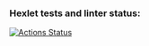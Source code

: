 ### Hexlet tests and linter status:
[![Actions Status](https://github.com/Cur1yB/python-project-50/actions/workflows/hexlet-check.yml/badge.svg)](https://github.com/Cur1yB/python-project-50/actions)